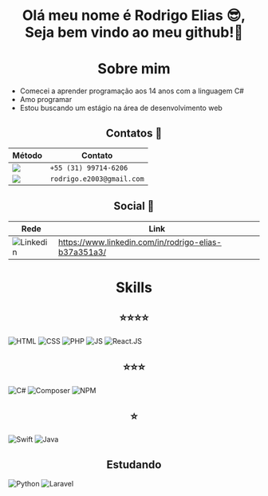 <h1 align="center">Olá meu nome é Rodrigo Elias 😎, Seja bem vindo ao meu github!🎉 </h1>

<h1 align="center">Sobre mim</h1>

<ul>
  <li>Comecei a aprender programação aos 14 anos com a linguagem C#</li>
  <li>Amo programar</li>
  <li>Estou buscando um estágio na área de desenvolvimento web</li>
</ul>

<h2 align="center">Contatos 📢</h2>

Método | Contato
------------ | -------------
<img src="https://img.shields.io/badge/WhatsApp-25D366?style=for-the-badge&logo=whatsapp&logoColor=white" /> | `+55 (31) 99714-6206`
<img src="https://img.shields.io/badge/Gmail-D14836?style=for-the-badge&logo=gmail&logoColor=white" /> | `rodrigo.e2003@gmail.com`

<h2 align="center">Social 🤝</h2> 

Rede | Link
------------ | -------------
![Linkedin](https://img.shields.io/badge/LinkedIn-0077B5?style=for-the-badge&logo=linkedin&logoColor=white)  | https://www.linkedin.com/in/rodrigo-elias-b37a351a3/

<h1 align="center">Skills</h1>

<h2 align="center">⭐⭐⭐⭐</h2>

![HTML](https://img.shields.io/badge/HTML-E96228?style=for-the-badge&logo=html5&logoColor=white)
![CSS](https://img.shields.io/badge/CSS3-1572B6?style=for-the-badge&logo=css3&logoColor=white)
![PHP](https://img.shields.io/badge/PHP-777BB4?style=for-the-badge&logo=php&logoColor=white)
![JS](https://img.shields.io/badge/JavaScript-F7DF1E?style=for-the-badge&logo=javascript&logoColor=white)
![React.JS](https://img.shields.io/badge/ReactJS-61DAFB?style=for-the-badge&logo=react&logoColor=white)

<h2 align="center">⭐⭐⭐</h2>

![C#](https://img.shields.io/badge/CSharp-239120?style=for-the-badge&logo=c%20sharp&logoColor=white)
![Composer](https://img.shields.io/badge/Composer-885630?style=for-the-badge&logo=composer&logoColor=white)
![NPM](https://img.shields.io/badge/NPM-CB3837?style=for-the-badge&logo=npm&logoColor=white)

<h2 align="center">⭐</h2>

![Swift](https://img.shields.io/badge/Swift-FA7343?style=for-the-badge&logo=swift&logoColor=white)
![Java](https://img.shields.io/badge/Java-007396?style=for-the-badge&logo=java&logoColor=white)

<h2  align="center">Estudando</h1>

![Python](https://img.shields.io/badge/Python-3776AB?style=for-the-badge&logo=python&logoColor=white)
![Laravel](https://img.shields.io/badge/Laravel-FF2D20?style=for-the-badge&logo=laravel&logoColor=white)
